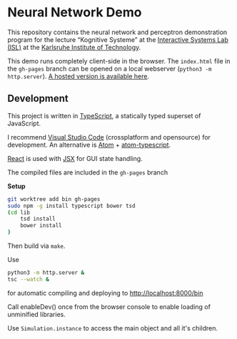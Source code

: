 # Neural Network Demo

This repository contains the neural network and perceptron demonstration program for the lecture “Kognitive Systeme” at the [Interactive Systems Lab (ISL)](http://isl.anthropomatik.kit.edu/english/) at the [Karlsruhe Institute of Technology](https://kit.edu).

This demo runs completely client-side in the browser. The `index.html` file in the `gh-pages` branch can be opened on a local webserver (`python3 -m http.server`). [A hosted version is available here](https://phiresky.github.io/neural-network-demo/).


## Development

This project is written in [TypeScript](http://www.typescriptlang.org/), a statically typed superset of JavaScript.

I recommend [Visual Studio Code](https://code.visualstudio.com/) (crossplatform and opensource) for development.
An alternative is [Atom](https://atom.io/) + [atom-typescript](https://atom.io/packages/atom-typescript).


[React](https://facebook.github.io/react/) is used with [JSX](https://facebook.github.io/jsx/) for GUI state handling.

The compiled files are included in the `gh-pages` branch


**Setup**

```bash
git worktree add bin gh-pages
sudo npm -g install typescript bower tsd
(cd lib
	tsd install
	bower install
)
```

Then build via `make`.

Use 

```bash
python3 -m http.server &
tsc --watch &
```

for automatic compiling and deploying to <http://localhost:8000/bin>

Call enableDev() once from the browser console to enable loading of unminified libraries.

Use `Simulation.instance` to access the main object and all it's children.
